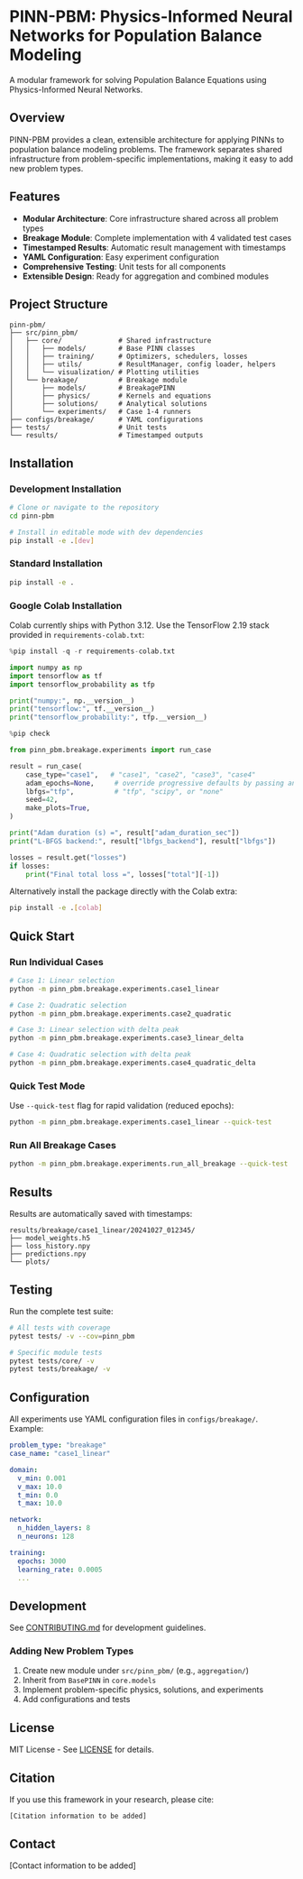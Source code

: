 # PINN-PBM: Physics-Informed Neural Networks for Population Balance Modeling

A modular framework for solving Population Balance Equations using Physics-Informed Neural Networks.

## Overview

PINN-PBM provides a clean, extensible architecture for applying PINNs to population balance modeling problems. The framework separates shared infrastructure from problem-specific implementations, making it easy to add new problem types.

## Features

- **Modular Architecture**: Core infrastructure shared across all problem types
- **Breakage Module**: Complete implementation with 4 validated test cases
- **Timestamped Results**: Automatic result management with timestamps
- **YAML Configuration**: Easy experiment configuration
- **Comprehensive Testing**: Unit tests for all components
- **Extensible Design**: Ready for aggregation and combined modules

## Project Structure

```
pinn-pbm/
├── src/pinn_pbm/
│   ├── core/              # Shared infrastructure
│   │   ├── models/        # Base PINN classes
│   │   ├── training/      # Optimizers, schedulers, losses
│   │   ├── utils/         # ResultManager, config loader, helpers
│   │   └── visualization/ # Plotting utilities
│   └── breakage/          # Breakage module
│       ├── models/        # BreakagePINN
│       ├── physics/       # Kernels and equations
│       ├── solutions/     # Analytical solutions
│       └── experiments/   # Case 1-4 runners
├── configs/breakage/      # YAML configurations
├── tests/                 # Unit tests
└── results/               # Timestamped outputs
```

## Installation

### Development Installation

```bash
# Clone or navigate to the repository
cd pinn-pbm

# Install in editable mode with dev dependencies
pip install -e .[dev]
```

### Standard Installation

```bash
pip install -e .
```

### Google Colab Installation

Colab currently ships with Python 3.12. Use the TensorFlow 2.19 stack provided in `requirements-colab.txt`:

```python
%pip install -q -r requirements-colab.txt

import numpy as np
import tensorflow as tf
import tensorflow_probability as tfp

print("numpy:", np.__version__)
print("tensorflow:", tf.__version__)
print("tensorflow_probability:", tfp.__version__)

%pip check

from pinn_pbm.breakage.experiments import run_case

result = run_case(
    case_type="case1",   # "case1", "case2", "case3", "case4"
    adam_epochs=None,     # override progressive defaults by passing an int
    lbfgs="tfp",          # "tfp", "scipy", or "none"
    seed=42,
    make_plots=True,
)

print("Adam duration (s) =", result["adam_duration_sec"])
print("L-BFGS backend:", result["lbfgs_backend"], result["lbfgs"])

losses = result.get("losses")
if losses:
    print("Final total loss =", losses["total"][-1])

```

Alternatively install the package directly with the Colab extra:

```bash
pip install -e .[colab]
```

## Quick Start

### Run Individual Cases

```bash
# Case 1: Linear selection
python -m pinn_pbm.breakage.experiments.case1_linear

# Case 2: Quadratic selection
python -m pinn_pbm.breakage.experiments.case2_quadratic

# Case 3: Linear selection with delta peak
python -m pinn_pbm.breakage.experiments.case3_linear_delta

# Case 4: Quadratic selection with delta peak
python -m pinn_pbm.breakage.experiments.case4_quadratic_delta
```

### Quick Test Mode

Use `--quick-test` flag for rapid validation (reduced epochs):

```bash
python -m pinn_pbm.breakage.experiments.case1_linear --quick-test
```

### Run All Breakage Cases

```bash
python -m pinn_pbm.breakage.experiments.run_all_breakage --quick-test
```

## Results

Results are automatically saved with timestamps:
```
results/breakage/case1_linear/20241027_012345/
├── model_weights.h5
├── loss_history.npy
├── predictions.npy
└── plots/
```

## Testing

Run the complete test suite:

```bash
# All tests with coverage
pytest tests/ -v --cov=pinn_pbm

# Specific module tests
pytest tests/core/ -v
pytest tests/breakage/ -v
```

## Configuration

All experiments use YAML configuration files in `configs/breakage/`. Example:

```yaml
problem_type: "breakage"
case_name: "case1_linear"

domain:
  v_min: 0.001
  v_max: 10.0
  t_min: 0.0
  t_max: 10.0

network:
  n_hidden_layers: 8
  n_neurons: 128

training:
  epochs: 3000
  learning_rate: 0.0005
  ...
```

## Development

See [CONTRIBUTING.md](CONTRIBUTING.md) for development guidelines.

### Adding New Problem Types

1. Create new module under `src/pinn_pbm/` (e.g., `aggregation/`)
2. Inherit from `BasePINN` in `core.models`
3. Implement problem-specific physics, solutions, and experiments
4. Add configurations and tests

## License

MIT License - See [LICENSE](LICENSE) for details.

## Citation

If you use this framework in your research, please cite:

```
[Citation information to be added]
```

## Contact

[Contact information to be added]

